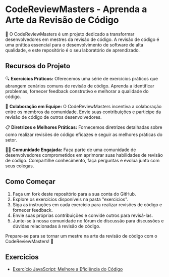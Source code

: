 # CodeReviewMasters - Aprenda a Arte da Revisão de Código

🚀 O CodeReviewMasters é um projeto dedicado a transformar desenvolvedores em mestres da revisão de código. A revisão de código é uma prática essencial para o desenvolvimento de software de alta qualidade, e este repositório é o seu laboratório de aprendizado.

## Recursos do Projeto

🔍 **Exercícios Práticos:** Oferecemos uma série de exercícios práticos que abrangem cenários comuns de revisão de código. Aprenda a identificar problemas, fornecer feedback construtivo e melhorar a qualidade do código.

👥 **Colaboração em Equipe:** O CodeReviewMasters incentiva a colaboração entre os membros da comunidade. Envie suas contribuições e participe da revisão de código de outros desenvolvedores.

📋 **Diretrizes e Melhores Práticas:** Fornecemos diretrizes detalhadas sobre como realizar revisões de código eficazes e seguir as melhores práticas do setor.

👩‍💻 **Comunidade Engajada:** Faça parte de uma comunidade de desenvolvedores comprometidos em aprimorar suas habilidades de revisão de código. Compartilhe conhecimento, faça perguntas e evolua junto com seus colegas.

## Como Começar

1. Faça um fork deste repositório para a sua conta do GitHub.
2. Explore os exercícios disponíveis na pasta "exercicios".
3. Siga as instruções em cada exercício para realizar revisões de código e fornecer feedback.
4. Envie suas próprias contribuições e convide outros para revisá-las.
5. Junte-se à nossa comunidade no fórum de discussão para discussões e dúvidas relacionadas à revisão de código.

Prepare-se para se tornar um mestre na arte da revisão de código com o CodeReviewMasters! 🌟


## Exercícios

- [Exercício JavaScript: Melhore a Eficiência do Código](exercicios/README.md)